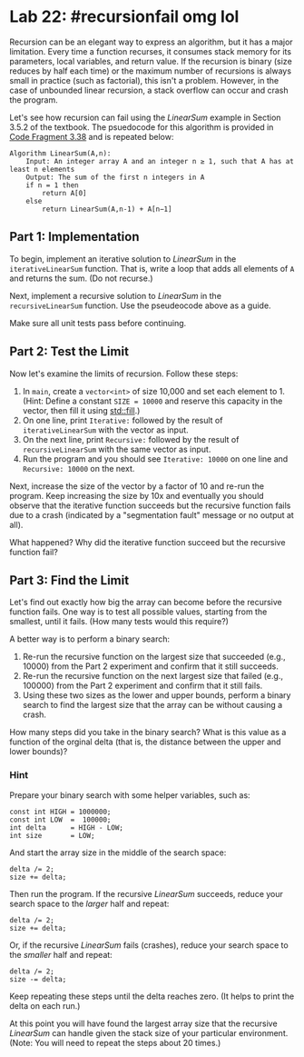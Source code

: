 # Lab 22: #recursionfail omg lol

Recursion can be an elegant way to express an algorithm, but it has a major limitation. Every time a function recurses, it consumes stack memory for its parameters, local variables, and return value. If the recursion is binary (size reduces by half each time) or the maximum number of recursions is always small in practice (such as factorial), this isn't a problem. However, in the case of unbounded linear recursion, a stack overflow can occur and crash the program.

Let's see how recursion can fail using the _LinearSum_ example in Section 3.5.2 of the textbook. The psuedocode for this algorithm is provided in [Code Fragment 3.38](https://learning-oreilly-com.lpclibrary.idm.oclc.org/library/view/data-structures-and/9780470383278/ch03.html#summing_the_elements_in_an_array_using_l) and is repeated below:

    Algorithm LinearSum(A,n):
        Input: An integer array A and an integer n ≥ 1, such that A has at least n elements
        Output: The sum of the first n integers in A
        if n = 1 then
            return A[0]
        else
            return LinearSum(A,n-1) + A[n−1]

## Part 1: Implementation

To begin, implement an iterative solution to _LinearSum_ in the `iterativeLinearSum` function. That is, write a loop that adds all elements of `A` and returns the sum. (Do not recurse.)

Next, implement a recursive solution to _LinearSum_ in the `recursiveLinearSum` function. Use the pseudeocode above as a guide.

Make sure all unit tests pass before continuing.

## Part 2: Test the Limit

Now let's examine the limits of recursion. Follow these steps:

1. In `main`, create a `vector<int>` of size 10,000 and set each element to 1. (Hint: Define a constant `SIZE = 10000` and reserve this capacity in the vector, then fill it using [std::fill](https://en.cppreference.com/w/cpp/algorithm/fill).)
2. On one line, print `Iterative:` followed by the result of `iterativeLinearSum` with the vector as input.
3. On the next line, print `Recursive:` followed by the result of `recursiveLinearSum` with the same vector as input.
4. Run the program and you should see `Iterative: 10000` on one line and `Recursive: 10000` on the next.

Next, increase the size of the vector by a factor of 10 and re-run the program. Keep increasing the size by 10x and eventually you should observe that the iterative function succeeds but the recursive function fails due to a crash (indicated by a "segmentation fault" message or no output at all).

What happened? Why did the iterative function succeed but the recursive function fail?

## Part 3: Find the Limit

Let's find out exactly how big the array can become before the recursive function fails. One way is to test all possible values, starting from the smallest, until it fails. (How many tests would this require?)

A better way is to perform a binary search:

1. Re-run the recursive function on the largest size that succeeded (e.g., 10000) from the Part 2 experiment and confirm that it still succeeds.
2. Re-run the recursive function on the next largest size that failed (e.g., 100000) from the Part 2 experiment and confirm that it still fails.
3. Using these two sizes as the lower and upper bounds, perform a binary search to find the largest size that the array can be without causing a crash.

How many steps did you take in the binary search? What is this value as a function of the orginal delta (that is, the distance between the upper and lower bounds)?

### Hint

Prepare your binary search with some helper variables, such as:

	const int HIGH = 1000000;
	const int LOW  =  100000;
	int delta      = HIGH - LOW;
	int size       = LOW;

And start the array size in the middle of the search space:
    
	delta /= 2;
	size += delta;

Then run the program. If the recursive _LinearSum_ succeeds, reduce your search space to the _larger_ half and repeat:

	delta /= 2;
	size += delta;

Or, if the recursive _LinearSum_ fails (crashes), reduce your search space to the _smaller_ half and repeat:

	delta /= 2;
	size -= delta;

Keep repeating these steps until the delta reaches zero. (It helps to print the delta on each run.)

At this point you will have found the largest array size that the recursive _LinearSum_ can handle given the stack size of your particular environment. (Note: You will need to repeat the steps about 20 times.)
